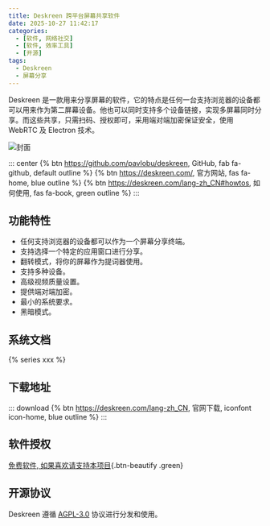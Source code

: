 ```yaml
---
title: Deskreen 跨平台屏幕共享软件
date: 2025-10-27 11:42:17
categories:
  - [软件, 网络社交]
  - [软件, 效率工具]
  - [开源]
tags:
  - Deskreen
  - 屏幕分享
---
```


Deskreen 是一款用来分享屏幕的软件，它的特点是任何一台支持浏览器的设备都可以用来作为第二屏幕设备。他也可以同时支持多个设备链接，实现多屏幕同时分享。而这些共享，只需扫码、授权即可，采用端对端加密保证安全，使用 WebRTC 及 Electron 技术。

![封面](/images/deskreen.png)

::: center
{% btn https://github.com/pavlobu/deskreen, GitHub, fab fa-github, default outline %}
{% btn https://deskreen.com/, 官方网站, fas fa-home, blue outline %}
{% btn https://deskreen.com/lang-zh_CN#howtos, 如何使用, fas fa-book, green outline %}
:::

## 功能特性

- 任何支持浏览器的设备都可以作为一个屏幕分享终端。
- 支持选择一个特定的应用窗口进行分享。
- 翻转模式，将你的屏幕作为提词器使用。
- 支持多种设备。
- 高级视频质量设置。
- 提供端对端加密。
- 最小的系统要求。
- 黑暗模式。

## 系统文档

{% series xxx %}

## 下载地址

::: download
{% btn https://deskreen.com/lang-zh_CN, 官网下载, iconfont icon-home, blue outline %}
:::

## 软件授权

[免费软件, 如果喜欢请支持本项目](https://deskreen.com/lang-zh_CN#contact){.btn-beautify .green}

## 开源协议

Deskreen 遵循 [AGPL-3.0](https://github.com/pavlobu/deskreen?tab=AGPL-3.0-1-ov-file) 协议进行分发和使用。
